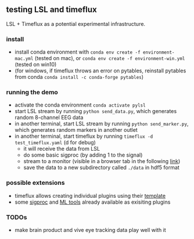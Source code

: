## testing LSL and timeflux
LSL + Timeflux as a potential experimental infrastructure.

### install
- install conda environment with `conda env create -f environment-mac.yml` (tested on mac), or `conda env create -f environment-win.yml` (tested on win10) 
- (for windows, if timeflux throws an error on pytables, reinstall pytables from conda `conda install -c conda-forge pytables`)
  
### running the demo
- activate the conda environment `conda activate pylsl`
- start LSL stream by running `python send_data.py`, which generates random 8-channel EEG data
- in another terminal, start LSL stream by running `python send_marker.py`, which generates random markers in another outlet
- in another terminal, start timeflux by running `timeflux -d test_timeflux.yaml` (d for debug)
  - it will receive the data from LSL
  - do some basic sigproc (by adding 1 to the signal)
  - stream to a monitor (visible in a browser tab in the following [link](http://localhost:8000/monitor/))
  - save the data to a new subdirectory called `./data` in hdf5 format

### possible extensions
- timeflux allows creating individual plugins using their [template](https://github.com/timeflux/timeflux_example)
- some [sigproc](https://github.com/timeflux/timeflux_dsp) and [ML tools](https://github.com/timeflux/timeflux/blob/master/timeflux/nodes/ml.py) already available as exisiting plugins

### TODOs
- make brain product and vive eye tracking data play well with it